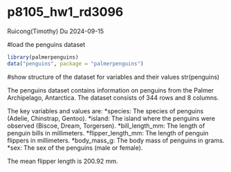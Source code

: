 p8105_hw1_rd3096
================
Ruicong(Timothy) Du
2024-09-15

\#load the penguins dataset

``` r
library(palmerpenguins)
data("penguins", package = "palmerpenguins")
```

\#show structure of the dataset for variables and their values
str(penguins)

The penguins dataset contains information on penguins from the Palmer
Archipelago, Antarctica. The dataset consists of 344 rows and 8 columns.

The key variables and values are: *species: The species of penguins
(Adelie, Chinstrap, Gentoo). *island: The island where the penguins were
observed (Biscoe, Dream, Torgersen). *bill_length_mm: The length of
penguin bills in millimeters. *flipper_length_mm: The length of penguin
flippers in millimeters. *body_mass_g: The body mass of penguins in
grams. *sex: The sex of the penguins (male or female).

The mean flipper length is 200.92 mm.
